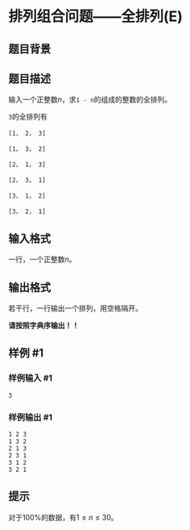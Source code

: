 # 排列组合问题——全排列(E)

## 题目背景



## 题目描述

输入一个正整数$n$，求`1 - n`的组成的整数的全排列。

`3`的全排列有

`[1， 2， 3]`

`[1， 3， 2]`

`[2， 1， 3]`

`[2， 3， 1]`

`[3， 1， 2]`

`[3， 2， 1]`

## 输入格式

一行，一个正整数$n$。

## 输出格式

若干行，一行输出一个排列，用空格隔开。

**请按照字典序输出！！**

## 样例 #1

### 样例输入 #1

```
3
```

### 样例输出 #1

```
1 2 3
1 3 2
2 1 3
2 3 1
3 1 2
3 2 1
```

## 提示

对于$100\%$的数据，有$1 \leq n \leq 30$。